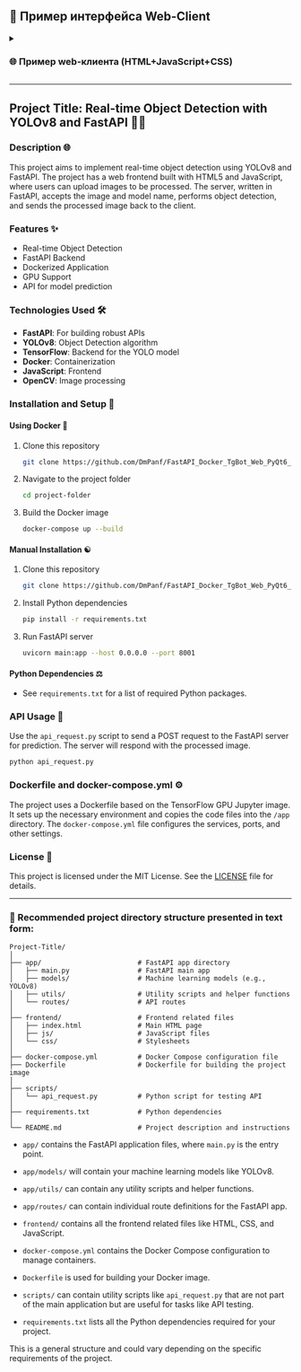 ## 💾 Пример интерфейса Web-Client
<!--
<p align="center">
<img src="https://raw.githubusercontent.com/DmPanf/PyQt6_FastAPI_HQ-SAM/main/images/pyqt6_01.jpg" width="40%" />
</p>
-->

<details>
<summary><h3>🌐 Пример web-клиента (HTML+JavaScript+CSS)</h3></summary>
<p align="center">
<img src="https://raw.githubusercontent.com/DmPanf/PyQt6_FastAPI_HQ-SAM/main/images/web-client-01.jpg" width="90%" />
</p>
</details>

---

## Project Title: Real-time Object Detection with YOLOv8 and FastAPI 📄🤖

### Description 🌐

This project aims to implement real-time object detection using YOLOv8 and FastAPI. The project has a web frontend built with HTML5 and JavaScript, where users can upload images to be processed. The server, written in FastAPI, accepts the image and model name, performs object detection, and sends the processed image back to the client.

### Features ✨

- Real-time Object Detection
- FastAPI Backend
- Dockerized Application
- GPU Support
- API for model prediction

### Technologies Used 🛠

- **FastAPI**: For building robust APIs
- **YOLOv8**: Object Detection algorithm
- **TensorFlow**: Backend for the YOLO model
- **Docker**: Containerization
- **JavaScript**: Frontend
- **OpenCV**: Image processing

### Installation and Setup 🚀

#### Using Docker 💎

1. Clone this repository
    ```bash
    git clone https://github.com/DmPanf/FastAPI_Docker_TgBot_Web_PyQt6_HQ-SAM.git
    ```

2. Navigate to the project folder
    ```bash
    cd project-folder
    ```

3. Build the Docker image
    ```bash
    docker-compose up --build
    ```

#### Manual Installation ☯️

1. Clone this repository
    ```bash
    git clone https://github.com/DmPanf/FastAPI_Docker_TgBot_Web_PyQt6_HQ-SAM.git
    ```

2. Install Python dependencies
    ```bash
    pip install -r requirements.txt
    ```

3. Run FastAPI server
    ```bash
    uvicorn main:app --host 0.0.0.0 --port 8001
    ```

#### Python Dependencies ⚖️

- See `requirements.txt` for a list of required Python packages.

### API Usage 📝 

Use the `api_request.py` script to send a POST request to the FastAPI server for prediction. The server will respond with the processed image.

```python
python api_request.py
```

### Dockerfile and docker-compose.yml ⚙️

The project uses a Dockerfile based on the TensorFlow GPU Jupyter image. It sets up the necessary environment and copies the code files into the `/app` directory. The `docker-compose.yml` file configures the services, ports, and other settings.

### License 📃

This project is licensed under the MIT License. See the [LICENSE](../LICENSE) file for details.

---

### 📜 Recommended project directory structure presented in text form:

```
Project-Title/
│
├── app/                        # FastAPI app directory
│   ├── main.py                 # FastAPI main app
│   ├── models/                 # Machine learning models (e.g., YOLOv8)
│   ├── utils/                  # Utility scripts and helper functions
│   └── routes/                 # API routes
│
├── frontend/                   # Frontend related files
│   ├── index.html              # Main HTML page
│   ├── js/                     # JavaScript files
│   └── css/                    # Stylesheets
│
├── docker-compose.yml          # Docker Compose configuration file
├── Dockerfile                  # Dockerfile for building the project image
│
├── scripts/
│   └── api_request.py          # Python script for testing API
│
├── requirements.txt            # Python dependencies
│
└── README.md                   # Project description and instructions
```

- `app/` contains the FastAPI application files, where `main.py` is the entry point.
- `app/models/` will contain your machine learning models like YOLOv8.
- `app/utils/` can contain any utility scripts and helper functions.
- `app/routes/` can contain individual route definitions for the FastAPI app.
  
- `frontend/` contains all the frontend related files like HTML, CSS, and JavaScript.

- `docker-compose.yml` contains the Docker Compose configuration to manage containers.
  
- `Dockerfile` is used for building your Docker image.

- `scripts/` can contain utility scripts like `api_request.py` that are not part of the main application but are useful for tasks like API testing.

- `requirements.txt` lists all the Python dependencies required for your project.


This is a general structure and could vary depending on the specific requirements of the project.
